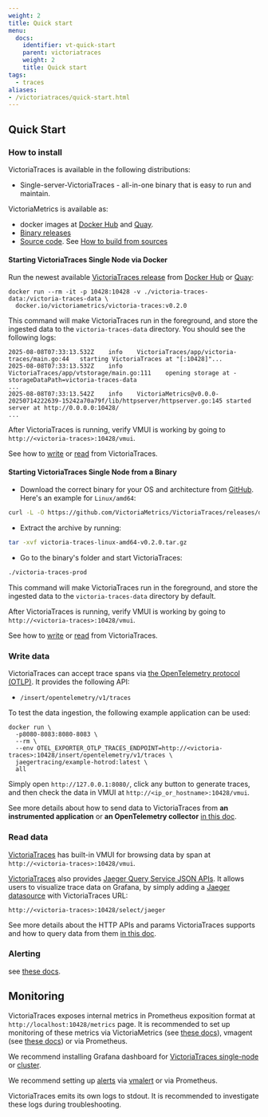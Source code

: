 ```yaml
---
weight: 2
title: Quick start
menu:
  docs:
    identifier: vt-quick-start
    parent: victoriatraces
    weight: 2
    title: Quick start
tags:
  - traces
aliases:
- /victoriatraces/quick-start.html
---
```


## Quick Start

### How to install

VictoriaTraces is available in the following distributions:
- Single-server-VictoriaTraces - all-in-one binary that is easy to run and maintain.

VictoriaMetrics is available as:
- docker images at [Docker Hub](https://hub.docker.com/r/victoriametrics/victoria-traces) and [Quay](https://quay.io/repository/victoriametrics/victoria-traces).
- [Binary releases](https://github.com/VictoriaMetrics/VictoriaTraces/releases/)
- [Source code](https://github.com/VictoriaMetrics/VictoriaTraces). See [How to build from sources](https://docs.victoriametrics.com/victoriatraces/#how-to-build-from-sources)

#### Starting VictoriaTraces Single Node via Docker
Run the newest available [VictoriaTraces release](https://docs.victoriametrics.com/victoriatraces/changelog/) from [Docker Hub](https://hub.docker.com/r/victoriametrics/victoria-traces) or [Quay](https://quay.io/repository/victoriametrics/victoria-traces):
```shell
docker run --rm -it -p 10428:10428 -v ./victoria-traces-data:/victoria-traces-data \
  docker.io/victoriametrics/victoria-traces:v0.2.0
```

This command will make VictoriaTraces run in the foreground, and store the ingested data to the `victoria-traces-data` directory. You should see the following logs:
```
2025-08-08T07:33:13.532Z	info	VictoriaTraces/app/victoria-traces/main.go:44	starting VictoriaTraces at "[:10428]"...
2025-08-08T07:33:13.532Z	info	VictoriaTraces/app/vtstorage/main.go:111	opening storage at -storageDataPath=victoria-traces-data
...
2025-08-08T07:33:13.542Z	info	VictoriaMetrics@v0.0.0-20250714222639-15242a70a79f/lib/httpserver/httpserver.go:145	started server at http://0.0.0.0:10428/
...
```

After VictoriaTraces is running, verify VMUI is working by going to `http://<victoria-traces>:10428/vmui`.

See how to [write](#write-data) or [read](#read-data) from VictoriaTraces.

#### Starting VictoriaTraces Single Node from a Binary

- Download the correct binary for your OS and architecture from [GitHub](https://github.com/VictoriaMetrics/VictoriaTraces/releases/). Here's an example for `Linux/amd64`:
```sh
curl -L -O https://github.com/VictoriaMetrics/VictoriaTraces/releases/download/v0.2.0/victoria-traces-linux-amd64-v0.2.0.tar.gz
```
- Extract the archive by running:
```sh
tar -xvf victoria-traces-linux-amd64-v0.2.0.tar.gz
```
- Go to the binary's folder and start VictoriaTraces:
```sh
./victoria-traces-prod
```
This command will make VictoriaTraces run in the foreground, and store the ingested data to the `victoria-traces-data` directory by default.

After VictoriaTraces is running, verify VMUI is working by going to `http://<victoria-traces>:10428/vmui`.

See how to [write](#write-data) or [read](#read-data) from VictoriaTraces.

### Write data
VictoriaTraces can accept trace spans via [the OpenTelemetry protocol (OTLP)](https://opentelemetry.io/docs/specs/otlp/). It provides the following API:
- `/insert/opentelemetry/v1/traces`

To test the data ingestion, the following example application can be used:  
```
docker run \
  -p8080-8083:8080-8083 \
  --rm \
  --env OTEL_EXPORTER_OTLP_TRACES_ENDPOINT=http://<victoria-traces>:10428/insert/opentelemetry/v1/traces \
  jaegertracing/example-hotrod:latest \
  all
```

Simply open `http://127.0.0.1:8080/`, click any button to generate traces, and then check the data in VMUI at `http://<ip_or_hostname>:10428/vmui`.

See more details about how to send data to VictoriaTraces from **an instrumented application** or **an OpenTelemetry collector** [in this doc](https://docs.victoriametrics.com/victoriatraces/data-ingestion/opentelemetry/).

### Read data

[VictoriaTraces](https://docs.victoriametrics.com/victoriatraces/) has built-in VMUI for browsing data by span at `http://<victoria-traces>:10428/vmui`.

[VictoriaTraces](https://docs.victoriametrics.com/victoriatraces/) also provides [Jaeger Query Service JSON APIs](https://www.jaegertracing.io/docs/2.6/apis/#internal-http-json). 
It allows users to visualize trace data on Grafana, by simply adding a [Jaeger datasource](https://grafana.com/docs/grafana/latest/datasources/jaeger/) with VictoriaTraces URL:
```
http://<victoria-traces>:10428/select/jaeger
```

See more details about the HTTP APIs and params VictoriaTraces supports and how to query data from them [in this doc](https://docs.victoriametrics.com/victoriatraces/querying/).

### Alerting

see [these docs](https://docs.victoriametrics.com/victoriatraces/vmalert/).

## Monitoring

VictoriaTraces exposes internal metrics in Prometheus exposition format at `http://localhost:10428/metrics` page.
It is recommended to set up monitoring of these metrics via VictoriaMetrics
(see [these docs](https://docs.victoriametrics.com/victoriametrics/single-server-victoriametrics/#how-to-scrape-prometheus-exporters-such-as-node-exporter)),
vmagent (see [these docs](https://docs.victoriametrics.com/victoriametrics/vmagent/#how-to-collect-metrics-in-prometheus-format)) or via Prometheus.

We recommend installing Grafana dashboard for [VictoriaTraces single-node](https://github.com/VictoriaMetrics/VictoriaTraces/blob/master/dashboards/victoriatraces.json) or [cluster](https://github.com/VictoriaMetrics/VictoriaTraces/blob/master/dashboards/victoriatraces-cluster.json).

We recommend setting up [alerts](https://github.com/VictoriaMetrics/VictoriaTraces/blob/master/deployment/docker/rules/alerts-vtraces.yml)
via [vmalert](https://docs.victoriametrics.com/victoriametrics/vmalert/) or via Prometheus.

VictoriaTraces emits its own logs to stdout. It is recommended to investigate these logs during troubleshooting.